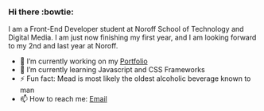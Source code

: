 ### Hi there :bowtie:

I am a Front-End Developer student at Noroff School of Technology and Digital Media.
I am just now finishing my first year, and I am looking forward to my 2nd and last year at Noroff.

- 🔭 I’m currently working on my [Portfolio](https://dvergnir.github.io/target="_blank")
- 🌱 I’m currently learning Javascript and CSS Frameworks
- ⚡ Fun fact: Mead is most likely the oldest alcoholic beverage known to man
- 📫 How to reach me: [Email](mailto:benjamin.londal@gmail.com?subject=[GitHub])




<!--
**dvergnir/dvergnir** is a ✨ _special_ ✨ repository because its `README.md` (this file) appears on your GitHub profile.

Here are some ideas to get you started:

- 🔭 I’m currently working on ...
- 🌱 I’m currently learning ...
- 👯 I’m looking to collaborate on ...
- 🤔 I’m looking for help with ...
- 💬 Ask me about ...
- 📫 How to reach me: ...
- 😄 Pronouns: ...
- ⚡ Fun fact: ...
-->
